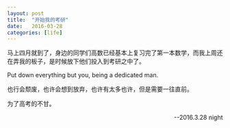 ```yaml
---
layout: post
title:  "开始我的考研"
date:   2016-03-28
categories: [life]
---
```

马上四月就到了，身边的同学们高数已经基本上复习完了第一本数学，而我上周还在弄我的板子，是时候放下他们投入到考研之中了。  

Put down everything but you, being a dedicated man.  

也行会颓废，也许会想到放弃，也许有太多也许，但是需要一往直前。  

为了高考的不甘。  

<span style="float:right">--2016.3.28 night</span>  
